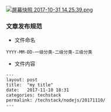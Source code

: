 [![屏幕快照 2017-10-31 14.25.39.png](https://i.loli.net/2017/10/31/59f8178700fb6.png)](https://i.loli.net/2017/10/31/59f8178700fb6.png)

### 文章发布规范
- 文件命名

`YYYY-MM-DD-一级分类-二级分类-三级分类`

- 文件内容

```
---
layout: post
title:  "my title"
date:   2017-11-10 18:31
categories: techstack
permalink: /techstack/nodejs/20171110/
---
```
